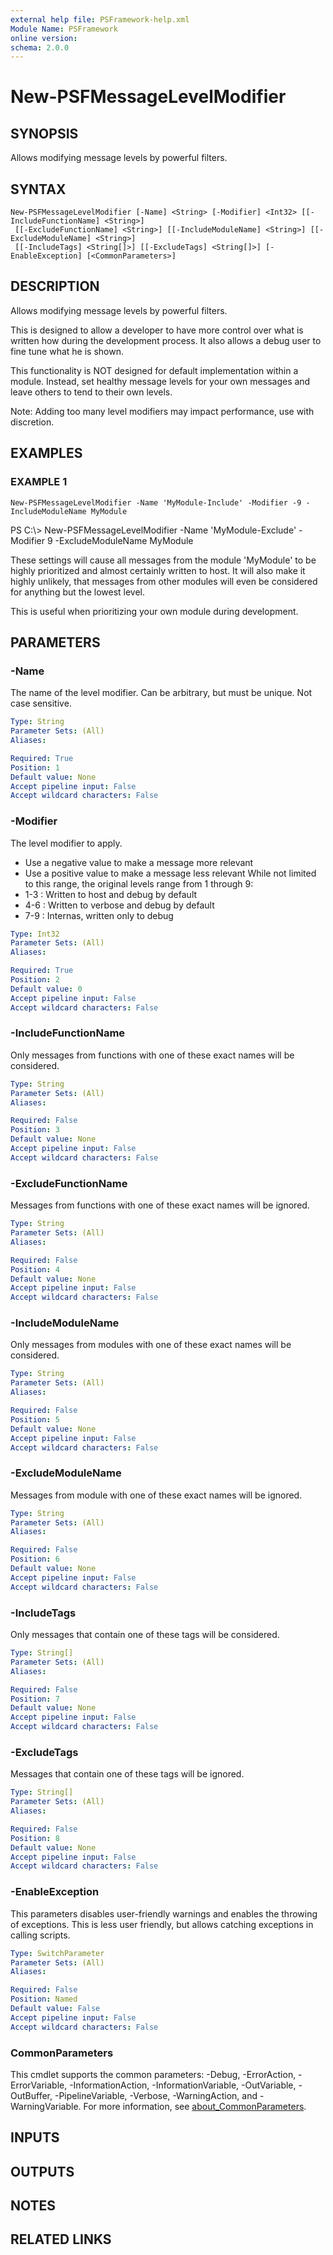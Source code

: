 ```yaml
---
external help file: PSFramework-help.xml
Module Name: PSFramework
online version:
schema: 2.0.0
---
```


# New-PSFMessageLevelModifier

## SYNOPSIS
Allows modifying message levels by powerful filters.

## SYNTAX

```
New-PSFMessageLevelModifier [-Name] <String> [-Modifier] <Int32> [[-IncludeFunctionName] <String>]
 [[-ExcludeFunctionName] <String>] [[-IncludeModuleName] <String>] [[-ExcludeModuleName] <String>]
 [[-IncludeTags] <String[]>] [[-ExcludeTags] <String[]>] [-EnableException] [<CommonParameters>]
```

## DESCRIPTION
Allows modifying message levels by powerful filters.

This is designed to allow a developer to have more control over what is written how during the development process.
It also allows a debug user to fine tune what he is shown.

This functionality is NOT designed for default implementation within a module.
Instead, set healthy message levels for your own messages and leave others to tend to their own levels.

Note:
Adding too many level modifiers may impact performance, use with discretion.

## EXAMPLES

### EXAMPLE 1
```
New-PSFMessageLevelModifier -Name 'MyModule-Include' -Modifier -9 -IncludeModuleName MyModule
```

PS C:\\\> New-PSFMessageLevelModifier -Name 'MyModule-Exclude' -Modifier 9 -ExcludeModuleName MyModule

These settings will cause all messages from the module 'MyModule' to be highly prioritized and almost certainly written to host.
It will also make it highly unlikely, that messages from other modules will even be considered for anything but the lowest level.

This is useful when prioritizing your own module during development.

## PARAMETERS

### -Name
The name of the level modifier.
Can be arbitrary, but must be unique.
Not case sensitive.

```yaml
Type: String
Parameter Sets: (All)
Aliases:

Required: True
Position: 1
Default value: None
Accept pipeline input: False
Accept wildcard characters: False
```

### -Modifier
The level modifier to apply.
- Use a negative value to make a message more relevant
- Use a positive value to make a message less relevant
While not limited to this range, the original levels range from 1 through 9:
- 1-3 : Written to host and debug by default
- 4-6 : Written to verbose and debug by default
- 7-9 : Internas, written only to debug

```yaml
Type: Int32
Parameter Sets: (All)
Aliases:

Required: True
Position: 2
Default value: 0
Accept pipeline input: False
Accept wildcard characters: False
```

### -IncludeFunctionName
Only messages from functions with one of these exact names will be considered.

```yaml
Type: String
Parameter Sets: (All)
Aliases:

Required: False
Position: 3
Default value: None
Accept pipeline input: False
Accept wildcard characters: False
```

### -ExcludeFunctionName
Messages from functions with one of these exact names will be ignored.

```yaml
Type: String
Parameter Sets: (All)
Aliases:

Required: False
Position: 4
Default value: None
Accept pipeline input: False
Accept wildcard characters: False
```

### -IncludeModuleName
Only messages from modules with one of these exact names will be considered.

```yaml
Type: String
Parameter Sets: (All)
Aliases:

Required: False
Position: 5
Default value: None
Accept pipeline input: False
Accept wildcard characters: False
```

### -ExcludeModuleName
Messages from module with one of these exact names will be ignored.

```yaml
Type: String
Parameter Sets: (All)
Aliases:

Required: False
Position: 6
Default value: None
Accept pipeline input: False
Accept wildcard characters: False
```

### -IncludeTags
Only messages that contain one of these tags will be considered.

```yaml
Type: String[]
Parameter Sets: (All)
Aliases:

Required: False
Position: 7
Default value: None
Accept pipeline input: False
Accept wildcard characters: False
```

### -ExcludeTags
Messages that contain one of these tags will be ignored.

```yaml
Type: String[]
Parameter Sets: (All)
Aliases:

Required: False
Position: 8
Default value: None
Accept pipeline input: False
Accept wildcard characters: False
```

### -EnableException
This parameters disables user-friendly warnings and enables the throwing of exceptions.
This is less user friendly, but allows catching exceptions in calling scripts.

```yaml
Type: SwitchParameter
Parameter Sets: (All)
Aliases:

Required: False
Position: Named
Default value: False
Accept pipeline input: False
Accept wildcard characters: False
```

### CommonParameters
This cmdlet supports the common parameters: -Debug, -ErrorAction, -ErrorVariable, -InformationAction, -InformationVariable, -OutVariable, -OutBuffer, -PipelineVariable, -Verbose, -WarningAction, and -WarningVariable. For more information, see [about_CommonParameters](http://go.microsoft.com/fwlink/?LinkID=113216).

## INPUTS

## OUTPUTS

## NOTES

## RELATED LINKS

